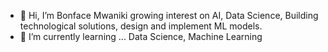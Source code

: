 - 👋 Hi, I’m Bonface Mwaniki growing interest on AI, Data Science, Building technological solutions, design and implement ML models.
- 🌱 I’m currently learning ... Data Science, Machine Learning


<!---
BdsKlause/BdsKlause is a ✨ special ✨ repository because its `README.md` (this file) appears on your GitHub profile.
You can click the Preview link to take a look at your changes.
--->

